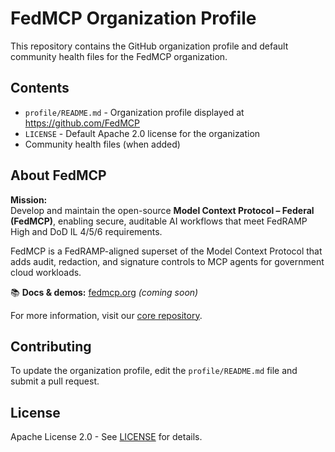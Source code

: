 # FedMCP Organization Profile

This repository contains the GitHub organization profile and default community health files for the FedMCP organization.

## Contents

- `profile/README.md` - Organization profile displayed at https://github.com/FedMCP
- `LICENSE` - Default Apache 2.0 license for the organization
- Community health files (when added)

## About FedMCP

**Mission:**  
Develop and maintain the open-source **Model Context Protocol – Federal (FedMCP)**, enabling secure, auditable AI workflows that meet FedRAMP High and DoD IL 4/5/6 requirements.

FedMCP is a FedRAMP-aligned superset of the Model Context Protocol that adds audit, redaction, and signature controls to MCP agents for government cloud workloads.

📚 **Docs & demos:** [fedmcp.org](https://fedmcp.org) *(coming soon)*

For more information, visit our [core repository](https://github.com/FedMCP/core).

## Contributing

To update the organization profile, edit the `profile/README.md` file and submit a pull request.

## License

Apache License 2.0 - See [LICENSE](LICENSE) for details.